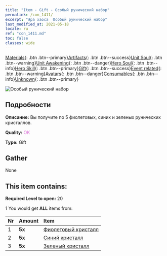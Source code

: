 ```yaml
---
title: "Item - Gift - Особый рунический набор"
permalink: /con_1411/
excerpt: "Эра хаоса  Особый рунический набор"
last_modified_at: 2021-05-18
locale: ru
ref: "con_1411.md"
toc: false
classes: wide
---
```

 [Materials](/ItemsRU/){: .btn .btn--primary}[Artifacts](/ItemsRU/Artifacts/){: .btn .btn--success}[Unit Soul](/ItemsRU/UnitSoul/){: .btn .btn--warning}[Unit Awakening](/ItemsRU/UnitAwakening/){: .btn .btn--danger}[Hero Soul](/ItemsRU/HeroSoul/){: .btn .btn--info}[Hero Skill](/ItemsRU/HeroSkill/){: .btn .btn--primary}[Gift](/ItemsRU/Gift/){: .btn .btn--success}[Event related](/ItemsRU/Events/){: .btn .btn--warning}[Avatars](/ItemsRU/Avatars/){: .btn .btn--danger}[Consumables](/ItemsRU/Consumables/){: .btn .btn--info}[Unknown](/ItemsRU/Unknown/){: .btn .btn--primary}

 ![Особый рунический набор](/images/t/i_907025.png)

## Подробности
 **Описание:** Вы получите по 5 фиолетовых, синих и зеленых рунических кристаллов.

 **Quality:** <span style="color: #DA70D6">OK</span>

 **Type:** Gift

## Gather

  None

## This item contains:

 **Required Level to open:** 20

 1 You would get **ALL** items  from:

  | Nr | Amount |     Item    |
  |:---|:-------|:------------|
  | 1 |  **5x** | [Фиолетовый кристалл](/ItemsRU/con_720/) |  | 
  | 2 |  **5x** | [Синий кристалл](/ItemsRU/con_716/) |  | 
  | 3 |  **5x** | [Зеленый кристалл](/ItemsRU/con_711/) |  | 
